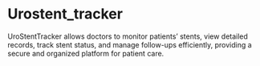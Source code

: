 # Urostent_tracker
UroStentTracker allows doctors to monitor patients’ stents, view detailed records, track stent status, and manage follow-ups efficiently, providing a secure and organized platform for patient care.
